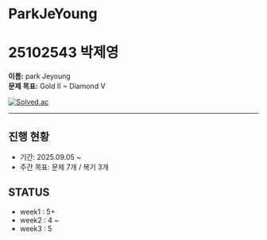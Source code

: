 # ParkJeYoung

25102543 박제영
=======

**이름:** park Jeyoung  
**문제 목표:** Gold II ~ Diamond V

[![Solved.ac](https://mazassumnida.wtf/api/v2/generate_badge?boj=parkgoj0)](https://solved.ac/profile/<your_boj_id>)

---

## 진행 현황
- 기간: 2025.09.05 ~ 
- 주간 목표: 문제 7개 / 복기 3개

## STATUS
- week1 : 5+
- week2 : 4 ~
- week3 : 5
